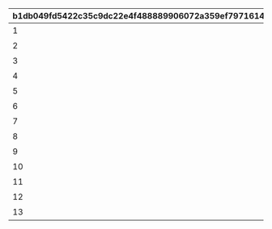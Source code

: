 |b1db049fd5422c35c9dc22e4f488889906072a359ef7971614748eb67ae64b8a|4d7a961e63afb0ee06b3a1332cffdf67ac690bd25d84311b286d5ea4efbeb008|5ed7422b57d97c5a13db9ab7612e68dc399fc0fe32cccb829fd2c63f3a68fcfc|8d8b2c163b2d7ec1a065764495a256de2a05116b08e4d309baca0c9dfce064fd|be36aa66edb48bb8ae55cca8d6477b72c8aaadebbad3484d80304028ae7c0544|0ca548041f3b8b7ab24d52b2fa3b419d9eaf454b4655c2989733c34d56efb048|e13332ab53a5622013d63852f20de36969bc7c040b8916bccf53e5758fd28918|142ce014244ec7a709d6aa3fa5762d325b116876ef1f9ce82b1c8ba7c10702be|eda54d7dcb43de799f044fb317eaf59da4ab259d72bd20da1e8ebeeaf77d7f2f|
| --- | --- | --- | --- | --- | --- | --- | --- | --- |
|1|32000101|1010|全プレイヤーでバンディ・シスターズを合計500,000回倒そう|32000101|1|7008|1002|500000|
|2|32000102|1010|全プレイヤーでバンディ・シスターズを合計750,000回倒そう|32000102|1|7008|1002|750000|
|3|32000103|1010|全プレイヤーでバンディ・シスターズを合計1,000,000回倒そう|32000103|1|7008|1002|1000000|
|4|32000104|1010|全プレイヤーでフレイヤを合計500,000回倒そう|32000104|1|7008|1003|500000|
|5|32000105|1010|全プレイヤーでフレイヤを合計750,000回倒そう|32000105|1|7008|1003|750000|
|6|32000106|1010|全プレイヤーでフレイヤを合計1,000,000回倒そう|32000106|1|7008|1003|1000000|
|7|32000107|1010|全プレイヤーでアラクネを合計1,000,000回倒そう|32000107|0|7008|1004|1000000|
|8|32000108|1010|全プレイヤーでアラクネを合計1,500,000回倒そう|32000108|0|7008|1004|1500000|
|9|32000109|1010|全プレイヤーでアラクネを合計2,000,000回倒そう|32000109|0|7008|1004|2000000|
|10|32000110|1009|宝石蜘蛛の群れに1回挑戦しよう|32000110|1|7007|1001|1|
|11|32000111|1009|バンディ・シスターズを1回倒そう|32000111|1|7007|1002|1|
|12|32000112|1009|フレイヤを1回倒そう|32000112|1|7007|1003|1|
|13|32000113|1009|アラクネを1回倒そう|32000113|0|7007|1004|1|